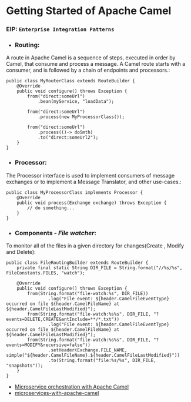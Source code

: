 # Getting Started of Apache Camel
### EIP: ```Enterprise Integration Patterns```
* ### Routing:
A route in Apache Camel is a sequence of steps, executed in order by Camel, that consume and process a message. A Camel route starts with a consumer, and is followed by a chain of endpoints and processors.:
``` #properties
public class MyRouterClass extends RouteBuilder {
    @Override
    public void configure() throws Exception {
        from("direct:someUrl")
            .bean(myService, "loadData");

        from("direct:someUrl")
            .process(new MyProcessorClass());

        from("direct:someUrl")
            .process(()-> doSmth)
            .to("direct:someUrl2");
    }
}
``` 
* ### Processor:
The Processor interface is used to implement consumers of message exchanges or to implement a Message Translator, and other use-cases.:
``` #properties
public class MyProcessorClass implements Processor {
    @Override
    public void process(Exchange exchange) throws Exception {
        // do something...
    }
}
``` 
* ### Components - <i>File watcher</i>:
To monitor all of the files in a given directory for changes(Create , Modify and Delete):
``` #properties
public class FileRoutingBuilder extends RouteBuilder {
    private final static String DIR_FILE = String.format("//%s/%s", FileConstants.FILES, "watch");

    @Override
    public void configure() throws Exception {
        from(String.format("file-watch:%s", DIR_FILE))
                .log("File event: ${header.CamelFileEventType} occurred on file ${header.CamelFileName} at ${header.CamelFileLastModified}");
        from(String.format("file-watch:%s%s", DIR_FILE, "?events=DELETE,CREATE&antInclude=**/*.txt"))
                .log("File event: ${header.CamelFileEventType} occurred on file ${header.CamelFileName} at ${header.CamelFileLastModified}");
        from(String.format("file-watch:%s%s", DIR_FILE, "?events=MODIFY&recursive=false"))
                .setHeader(Exchange.FILE_NAME, simple("${header.CamelFileName}.${header.CamelFileLastModified}"))
                .to(String.format("file:%s/%s", DIR_FILE, "snapshots"));
    }
}
``` 
* [Microservice orchestration with Apache Camel](https://har-d.medium.com/microservice-orchestration-with-apache-camel-15ae9d108ba)
* [microservices-with-apache-camel](https://dzone.com/articles/microservices-with-apache-camel)
